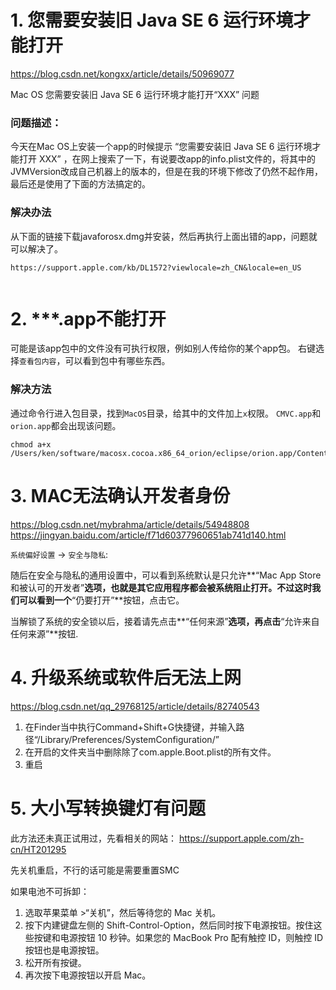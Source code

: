 # 1. 您需要安装旧 Java SE 6 运行环境才能打开
https://blog.csdn.net/kongxx/article/details/50969077

Mac OS 您需要安装旧 Java SE 6 运行环境才能打开“XXX” 问题

### 问题描述：

今天在Mac OS上安装一个app的时候提示 “您需要安装旧 Java SE 6 运行环境才能打开 XXX” ，在网上搜索了一下，有说要改app的info.plist文件的，将其中的JVMVersion改成自己机器上的版本的，但是在我的环境下修改了仍然不起作用，最后还是使用了下面的方法搞定的。

### 解决办法

从下面的链接下载javaforosx.dmg并安装，然后再执行上面出错的app，问题就可以解决了。
```shell
https://support.apple.com/kb/DL1572?viewlocale=zh_CN&locale=en_US


```

# 2. ***.app不能打开

可能是该app包中的文件没有可执行权限，例如别人传给你的某个app包。
右键选择`查看包内容`，可以看到包中有哪些东西。

### 解决方法

通过命令行进入包目录，找到`MacOS`目录，给其中的文件加上`x`权限。
`CMVC.app`和`orion.app`都会出现该问题。

```shell
chmod a+x /Users/ken/software/macosx.cocoa.x86_64_orion/eclipse/orion.app/Contents/MacOS/origin
```



# 3. MAC无法确认开发者身份

https://blog.csdn.net/mybrahma/article/details/54948808
https://jingyan.baidu.com/article/f71d60377960651ab741d140.html

`系统偏好设置` -> `安全与隐私`:

随后在安全与隐私的通用设置中，可以看到系统默认是只允许**“Mac App Store 和被认可的开发者”**选项，也就是其它应用程序都会被系统阻止打开。不过这时我们可以看到一个**“仍要打开”**按钮，点击它。

当解锁了系统的安全锁以后，接着请先点击**“任何来源”**选项，再点击**“允许来自任何来源”**按钮.



# 4. 升级系统或软件后无法上网

https://blog.csdn.net/qq_29768125/article/details/82740543

1. 在Finder当中执行Command+Shift+G快捷键，并输入路径“/Library/Preferences/SystemConfiguration/” 
2. 在开启的文件夹当中删除除了com.apple.Boot.plist的所有文件。
3. 重启



# 5. 大小写转换键灯有问题

此方法还未真正试用过，先看相关的网站： https://support.apple.com/zh-cn/HT201295

先关机重启，不行的话可能是需要重置SMC

如果电池不可拆卸：

1. 选取苹果菜单 >“关机”，然后等待您的 Mac 关机。
2. 按下内建键盘左侧的 Shift-Control-Option，然后同时按下电源按钮。按住这些按键和电源按钮 10 秒钟。如果您的 MacBook Pro 配有触控 ID，则触控 ID 按钮也是电源按钮。
3. 松开所有按键。
4. 再次按下电源按钮以开启 Mac。